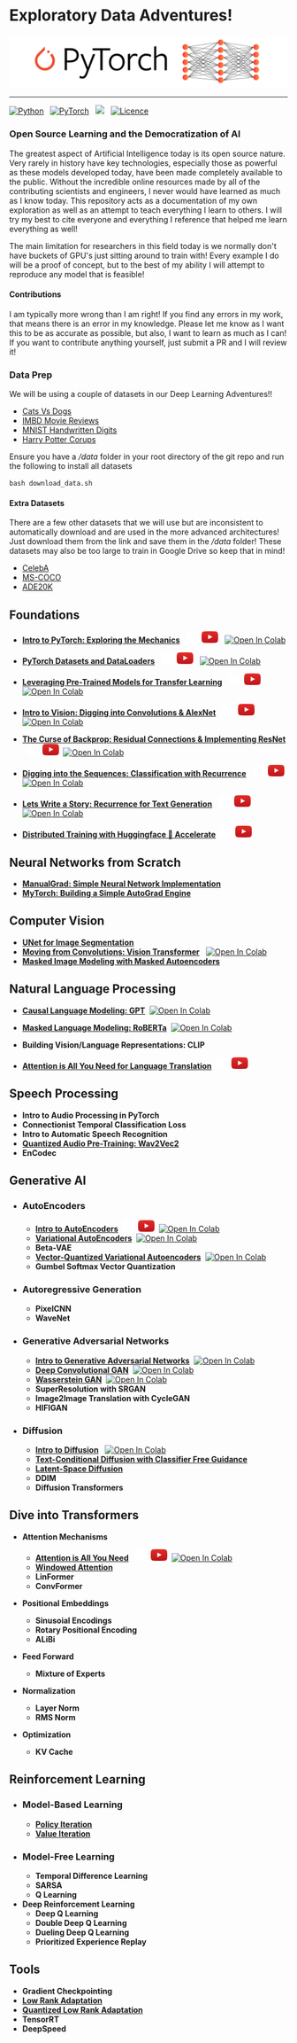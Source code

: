 # Exploratory Data Adventures!

![banner](src/visuals/banner.png)

---
[![Python](https://img.shields.io/badge/python-3670A0?style=for-the-badge&logo=python&logoColor=ffdd54)](https://www.python.org/) &nbsp; 
[![PyTorch](https://img.shields.io/badge/PyTorch-%23EE4C2C.svg?style=for-the-badge&logo=PyTorch&logoColor=white)](https://pytorch.org/) &nbsp; 
[![](https://img.shields.io/badge/contributors-welcome-informational?style=for-the-badge)](https://github.com/priyammaz/HAL-DL-From-Scratch/graphs/contributors) &nbsp;
[![Licence](https://img.shields.io/github/license/Ileriayo/markdown-badges?style=for-the-badge)](./LICENSE)

### Open Source Learning and the Democratization of AI

The greatest aspect of Artificial Intelligence today is its open source nature. Very rarely in history have key technologies, especially those as powerful as these models developed today, have been made completely available to the public. Without the incredible online resources made by all of the contributing scientists and engineers, I never would have learned as much as I know today. This repository acts as a documentation of my own exploration as well as an attempt to teach everything I learn to others. I will try my best to cite everyone and everything I reference that helped me learn everything as well!

The main limitation for researchers in this field today is we normally don't have buckets of GPU's just sitting around to train with! Every example I do will be a proof of concept, but to the best of my ability I will attempt to reproduce any model that is feasible!

#### Contributions

I am typically more wrong than I am right! If you find any errors in my work, that means there is an error in my knowledge. Please let me know as I want this to be as accurate as possible, but also, I want to learn as much as I can! If you want to contribute anything yourself, just submit a PR and I will review it!

### Data Prep ###
We will be using a couple of datasets in our Deep Learning Adventures!!
- [Cats Vs Dogs](https://www.microsoft.com/en-us/download/details.aspx?id=54765)
- [IMBD Movie Reviews](https://ai.stanford.edu/~amaas/data/sentiment/)
- [MNIST Handwritten Digits](https://pytorch.org/vision/stable/datasets.html)
- [Harry Potter Corups](https://github.com/formcept/whiteboard/tree/master/nbviewer/notebooks/data/harrypotter)

Ensure you have a */data* folder in your root directory of the git repo and run the following to install all datasets
```
bash download_data.sh 
```
#### Extra Datasets ####
There are a few other datasets that we will use but are inconsistent to automatically download and are used in the more advanced architectures! Just download them from the link and save them in the */data* folder! These datasets may also be too large to train in Google Drive so keep that in mind!
- [CelebA](https://www.kaggle.com/datasets/jessicali9530/celeba-dataset)
- [MS-COCO](https://cocodataset.org/#download)
- [ADE20K](http://sceneparsing.csail.mit.edu/)

## Foundations
- [**Intro to PyTorch: Exploring the Mechanics**](PyTorch%20Basics/Intro%20to%20PyTorch/) &nbsp; [<img src="src/visuals/x_logo.png" alt="drawing" style="width:20px;"/>](https://x.com/data_adventurer/status/1834073826612707543)&nbsp; [<img src="src/visuals/play_button.png" alt="drawing" style="width:30px;"/>](https://youtu.be/d86lJxKInYg?feature=shared) &nbsp; [![Open In Colab](https://colab.research.google.com/assets/colab-badge.svg)](https://colab.research.google.com/drive/1YQanR0ME7ThsU9YwLzXhGvYGOdH2ErSa?usp=sharing)


- [**PyTorch Datasets and DataLoaders**](PyTorch%20Basics/PyTorch%20DataLoaders/) &nbsp; [<img src="src/visuals/x_logo.png" alt="drawing" style="width:20px;"/>](https://x.com/data_adventurer/status/1834084927215730801)&nbsp; [<img src="src/visuals/play_button.png" alt="drawing" style="width:30px;"/>](https://youtu.be/S8X6qcColBY?feature=shared)  &nbsp; [![Open In Colab](https://colab.research.google.com/assets/colab-badge.svg)](https://colab.research.google.com/drive/1nurV-kJmoPYlXP-qNAGGLsFXuS3lpNil?usp=sharing)


- [**Leveraging Pre-Trained Models for Transfer Learning**](PyTorch%20Basics/Basics%20of%20Transfer%20Learning/) &nbsp; [<img src="src/visuals/x_logo.png" alt="drawing" style="width:20px;"/>](https://x.com/data_adventurer/status/1839491569533223011)&nbsp; [<img src="src/visuals/play_button.png" alt="drawing" style="width:30px;"/>](https://www.youtube.com/watch?v=c6VTUx0EdqM)&nbsp; [![Open In Colab](https://colab.research.google.com/assets/colab-badge.svg)](https://colab.research.google.com/drive/1KYCINwxq-y8QOMCRylsxDaP9RCUHz-bV?usp=sharing)


- [**Intro to Vision: Digging into Convolutions & AlexNet**](PyTorch%20for%20Computer%20Vision/Intro%20to%20Vision/) &nbsp; [<img src="src/visuals/x_logo.png" alt="drawing" style="width:20px;"/>](https://x.com/data_adventurer/status/1882126373633872065)&nbsp; [<img src="src/visuals/play_button.png" alt="drawing" style="width:30px;"/>](https://youtu.be/WoIxtSBYyYA)&nbsp; [![Open In Colab](https://colab.research.google.com/assets/colab-badge.svg)](https://colab.research.google.com/drive/1BE-y1876znMeijFu4AX4qcZdt-fs8o7a?usp=sharing)


- [**The Curse of Backprop: Residual Connections & Implementing ResNet**](PyTorch%20for%20Computer%20Vision/ResNet/) &nbsp; [<img src="src/visuals/x_logo.png" alt="drawing" style="width:20px;"/>](https://x.com/data_adventurer/status/1883133149317829104)&nbsp; [<img src="src/visuals/play_button.png" alt="drawing" style="width:30px;"/>](https://www.youtube.com/watch?v=TqIU9K8nNhs)&nbsp; [![Open In Colab](https://colab.research.google.com/assets/colab-badge.svg)](https://colab.research.google.com/drive/1OPnOApHCcZFFWkw-zfhNvfyQeswQxgea?usp=sharing)


- [**Digging into the Sequences: Classification with Recurrence**](PyTorch%20for%20NLP/Recurrent%20Neural%20Networks/IMDB%20Classification/) &nbsp; [<img src="src/visuals/x_logo.png" alt="drawing" style="width:20px;"/>](https://x.com/data_adventurer/status/1883135474476208152)&nbsp; [<img src="src/visuals/play_button.png" alt="drawing" style="width:30px;"/>](https://www.youtube.com/watch?v=UBjmWHX8xlI)&nbsp; [![Open In Colab](https://colab.research.google.com/assets/colab-badge.svg)](https://colab.research.google.com/drive/1c98opjQt1w-HTp10U1myjSWU9acDsaV4?usp=sharing)


- [**Lets Write a Story: Recurrence for Text Generation**](PyTorch%20for%20NLP/Recurrent%20Neural%20Networks/Harry%20Potter%20Generation/) &nbsp; [<img src="src/visuals/x_logo.png" alt="drawing" style="width:20px;"/>](https://x.com/data_adventurer/status/1885066005275119943)&nbsp; [<img src="src/visuals/play_button.png" alt="drawing" style="width:30px;"/>](https://www.youtube.com/watch?v=f8qoaeF2kzY)&nbsp; &nbsp; [![Open In Colab](https://colab.research.google.com/assets/colab-badge.svg)](https://colab.research.google.com/drive/1KO4JeIHRiKxiRJdK7gY-B9bZGfDSvCt_?usp=sharing)

- [**Distributed Training with Huggingface 🤗 Accelerate**](PyTorch%20Basics/Huggingface%20Accelerate/)&nbsp; [<img src="src/visuals/x_logo.png" alt="drawing" style="width:20px;"/>](https://x.com/data_adventurer/status/1886848974243483895)&nbsp; [<img src="src/visuals/play_button.png" alt="drawing" style="width:30px;"/>](https://youtu.be/cHKyhHu6WW0)&nbsp;

## Neural Networks from Scratch ##
- [**ManualGrad: Simple Neural Network Implementation**](Neural%20Networks%20from%20Scratch/ManualGrad/)
- [**MyTorch: Building a Simple AutoGrad Engine**](Neural%20Networks%20from%20Scratch/AutoGrad/)
  
## Computer Vision ##

- [**UNet for Image Segmentation**](PyTorch%20for%20Computer%20Vision/UNET%20for%20Segmentation/)
- [**Moving from Convolutions: Vision Transformer**](PyTorch%20for%20Computer%20Vision/Vision%20Transformer) &nbsp; [![Open In Colab](https://colab.research.google.com/assets/colab-badge.svg)](https://colab.research.google.com/drive/1Mh-yaSWwfTs1UcOdRQjRIvLuj6PU6liZ?usp=sharing)
- [**Masked Image Modeling with Masked Autoencoders**](PyTorch%20for%20Computer%20Vision/Masked%20AutoEncoder/)
  
## Natural Language Processing ##
- [**Causal Language Modeling: GPT**](PyTorch%20for%20NLP/GPT%20for%20Causal%20Language%20Models)&nbsp; [![Open In Colab](https://colab.research.google.com/assets/colab-badge.svg)](https://colab.research.google.com/drive/1DZ406Ytb-ls1jDI1BovARwYq__ptr1Tx?usp=sharing)
- [**Masked Language Modeling: RoBERTa**](PyTorch%20for%20NLP/RoBERTa%20for%20Masked%20Language%20Models)&nbsp; [![Open In Colab](https://colab.research.google.com/assets/colab-badge.svg)](https://colab.research.google.com/drive/1MChQ84-1VKBbjNCmzPQL02hxl-gckEYh?usp=sharing)
- **Building Vision/Language Representations: CLIP**
  
- [**Attention is All You Need for Language Translation**](PyTorch%20for%20NLP/Seq2Seq%20for%20Neural%20Machine%20Translation/)&nbsp; [<img src="src/visuals/x_logo.png" alt="drawing" style="width:20px;"/>](https://x.com/data_adventurer/status/1899211464642122171)&nbsp; [<img src="src/visuals/play_button.png" alt="drawing" style="width:30px;"/>](https://www.youtube.com/playlist?list=PL16vydMdqFg9g9xevVEl-MVVaK9jcqyC5) &nbsp;

## Speech Processing ##
- **Intro to Audio Processing in PyTorch**
- **Connectionist Temporal Classification Loss**
- **Intro to Automatic Speech Recognition**
- [**Quantized Audio Pre-Training: Wav2Vec2**](PyTorch%20for%20Audio/Wav2Vec2/)
- **EnCodec**

## Generative AI
- ### AutoEncoders ##
  - [**Intro to AutoEncoders**](PyTorch%20for%20Generation/AutoEncoders/Intro%20to%20AutoEncoders/Intro_To_AutoEncoders.ipynb)&nbsp; [<img src="src/visuals/x_logo.png" alt="drawing" style="width:20px;"/>](https://x.com/data_adventurer/status/1899201881890578688)&nbsp; [<img src="src/visuals/play_button.png" alt="drawing" style="width:30px;"/>](https://youtu.be/p7yUWIySj8o)&nbsp; [![Open In Colab](https://colab.research.google.com/assets/colab-badge.svg)](https://colab.research.google.com/drive/1DldfPN9q1uSA4UkZYHV-3Ms5be333EKN?usp=sharing)
  - [**Variational AutoEncoders**](PyTorch%20for%20Generation/AutoEncoders/Intro%20to%20AutoEncoders/Variational_AutoEncoders.ipynb)&nbsp; [![Open In Colab](https://colab.research.google.com/assets/colab-badge.svg)](https://colab.research.google.com/drive/1_NLc6g5UJ-tmRUXZbF5r1FgWoEApaLmH?usp=sharing)
  - **Beta-VAE**
  - [**Vector-Quantized Variational Autoencoders**](PyTorch%20for%20Generation/AutoEncoders/Intro%20to%20AutoEncoders/Vector_Quantized_Variational_AutoEncoders.ipynb)&nbsp; [![Open In Colab](https://colab.research.google.com/assets/colab-badge.svg)](https://colab.research.google.com/drive/1QqdHlnfJV5BATUymrXy-wi3F8YUIQFpl?usp=sharing)
  - **Gumbel Softmax Vector Quantization**

- ### Autoregressive Generation ##
  - **PixelCNN**
  - **WaveNet**

- ### Generative Adversarial Networks ##
  - [**Intro to Generative Adversarial Networks**](PyTorch%20for%20Generation/Generative%20Adversarial%20Network/Intro%20to%20GANs/)&nbsp; [![Open In Colab](https://colab.research.google.com/assets/colab-badge.svg)](https://colab.research.google.com/drive/1s2zEnDKo0zr4hqzSmsDzQvWHs40KPkgz?usp=sharing)
  - [**Deep Convolutional GAN**](PyTorch%20for%20Generation/Generative%20Adversarial%20Network/DCGAN/)&nbsp; [![Open In Colab](https://colab.research.google.com/assets/colab-badge.svg)](https://colab.research.google.com/drive/1kB-6KvR0IVsXtWI6MElNd3m02mpX7S9u?usp=sharing)
  - [**Wasserstein GAN**](PyTorch%20for%20Generation/Generative%20Adversarial%20Network/WGAN/)&nbsp; [![Open In Colab](https://colab.research.google.com/assets/colab-badge.svg)](https://colab.research.google.com/drive/1HneZAIokGAZW8Eq0ussFBoaw3BmG3imm?usp=sharing)
  - **SuperResolution with SRGAN**
  - **Image2Image Translation with CycleGAN**
  - **HIFIGAN**

- ### Diffusion ##
  - [**Intro to Diffusion**](PyTorch%20for%20Generation/Diffusion/Intro%20to%20Diffusion/) &nbsp; [![Open In Colab](https://colab.research.google.com/assets/colab-badge.svg)](https://colab.research.google.com/drive/1KBupTiAId1LO67IcM-yn3xkK81aj06sG?usp=sharing)
  - [**Text-Conditional Diffusion with Classifier Free Guidance**](PyTorch%20for%20Generation/Diffusion/Conditional%20Diffusion/)
  - [**Latent-Space Diffusion**](PyTorch%20for%20Generation/Diffusion/Latent%20Diffusion/)
  - **DDIM**
  - **Diffusion Transformers**

## Dive into Transformers ##

- **Attention Mechanisms**
  - [**Attention is All You Need**](PyTorch%20for%20Transformers/Attention%20Mechanisms/Attention/) &nbsp; [<img src="src/visuals/x_logo.png" alt="drawing" style="width:20px;"/>](https://x.com/data_adventurer/status/1893829898277671057)&nbsp; [<img src="src/visuals/play_button.png" alt="drawing" style="width:30px;"/>](https://youtu.be/JXY5CmiK3LI)&nbsp; [![Open In Colab](https://colab.research.google.com/assets/colab-badge.svg)](https://colab.research.google.com/drive/1vJAlxRehKG7yzAFJTTPa4Ecew0cxc1fL?usp=sharing)
  - [**Windowed Attention**](PyTorch%20for%20Transformers/Attention%20Mechanisms/Sliding%20Window%20Attention/)
  - **LinFormer**
  - **ConvFormer**

- **Positional Embeddings**
  - **Sinusoial Encodings**
  - **Rotary Positional Encoding**
  - **ALiBi**

- **Feed Forward**
  - **Mixture of Experts**
  
- **Normalization**
  - **Layer Norm**
  - **RMS Norm**
  
- **Optimization**
  - **KV Cache**

## Reinforcement Learning
- ### Model-Based Learning 
  - [**Policy Iteration**](PyTorch%20for%20Reinforcement%20Learning/Intro%20to%20Reinforcement%20Learning/Model-Based%20Learning/intro_rl_and_policy_iter.ipynb)
  - [**Value Iteration**](PyTorch%20for%20Reinforcement%20Learning/Intro%20to%20Reinforcement%20Learning/Model-Based%20Learning/value_iteration.ipynb)
- ### Model-Free Learning 
  - **Temporal Difference Learning**
  - **SARSA**
  - **Q Learning**
- **Deep Reinforcement Learning**
  - **Deep Q Learning**
  - **Double Deep Q Learning**
  - **Dueling Deep Q Learning**
  - **Prioritized Experience Replay**

## Tools
- **Gradient Checkpointing**
- [**Low Rank Adaptation**](PyTorch%20Tools/LoRA/)
- [**Quantized Low Rank Adaptation**](PyTorch%20Tools/QLoRA/)
- **TensorRT**
- **DeepSpeed**
